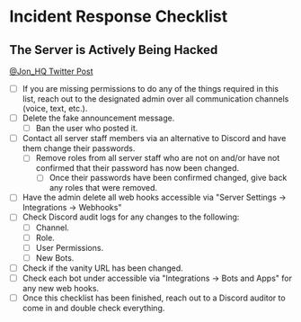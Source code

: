 # Incident Response Checklist

## The Server is Actively Being Hacked

[@Jon\_HQ Twitter Post](https://twitter.com/Jon\_HQ/status/1502751082220457986?ref\_src=twsrc%5Etfw%7Ctwcamp%5Etweetembed%7Ctwterm%5E1502751082220457986%7Ctwgr%5E1fc60407cf4b9cd8a0b879d6b0e11ab2430bfccb%7Ctwcon%5Es1\_c10\&ref\_url=https%3A%2F%2Fjonhq.com%2Ftweet-threads%2F)

* [ ] If you are missing permissions to do any of the things required in this list, reach out to the designated admin over all communication channels (voice, text, etc.).
* [ ] Delete the fake announcement message.
  * [ ] Ban the user who posted it.
* [ ] Contact all server staff members via an alternative to Discord and have them change their passwords.
  * [ ] Remove roles from all server staff who are not on and/or have not confirmed that their password has now been changed.
    * [ ] Once their passwords have been confirmed changed, give back any roles that were removed.
* [ ] Have the admin delete all web hooks accessible via "Server Settings -> Integrations -> Webhooks"
* [ ] Check Discord audit logs for any changes to the following:
  * [ ] Channel.
  * [ ] Role.
  * [ ] User Permissions.
  * [ ] New Bots.
* [ ] Check if the vanity URL has been changed.
* [ ] Check each bot under accessible via "Integrations -> Bots and Apps" for any new web hooks.
* [ ] Once this checklist has been finished, reach out to a Discord auditor to come in and double check everything.
